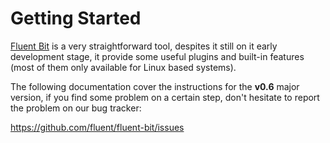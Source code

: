 # Getting Started

[Fluent Bit](http://fluentbit.io) is a very straightforward tool, despites it still on it early development stage, it provide some useful plugins and built-in features (most of them only available for Linux based systems).

The following documentation cover the instructions for the __v0.6__ major version, if you find some problem on a certain step, don't hesitate to report the problem on our bug tracker:

https://github.com/fluent/fluent-bit/issues
